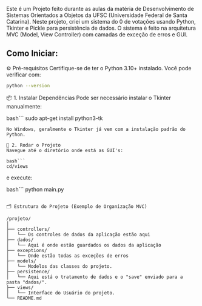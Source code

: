 Este é um Projeto feito durante as aulas da matéria de Desenvolvimento de Sistemas Orientados a Objetos da UFSC (Universidade Federal de Santa Catarina).
Neste projeto, criei um sistema do 0 de votações usando Python, Tkinter e Pickle para persistência de dados.
O sistema é feito na arquitetura MVC (Model, View Controller) com camadas de exceção de erros e GUI.

## Como Iniciar:

⚙️ Pré-requisitos
Certifique-se de ter o Python 3.10+ instalado. Você pode verificar com:

```bash
python --version
```

📦 1. Instalar Dependências
Pode ser necessário instalar o Tkinter manualmente:

bash```
sudo apt-get install python3-tk
```
No Windows, geralmente o Tkinter já vem com a instalação padrão do Python.

🚀 2. Rodar o Projeto
Navegue até o diretório onde está as GUI's:

bash```
cd/views
```

e execute:

bash```
python main.py
```

🗂️ Estrutura do Projeto (Exemplo de Organização MVC)

/projeto/
│
├── controllers/
│   └── Os controles de dados da aplicação estão aqui
├── dados/
│   └── Aqui é onde estão guardados os dados da aplicação
├── exceptions/
│   └── Onde estão todas as exceções de erros
├── models/
│   └── Modelos das classes do projeto.
├── persistence/
│   └── Aqui está o tratamento de dados e o "save" enviado para a pasta "dados/".
├── views/
│   └── Interface do Usuário do projeto.
└── README.md

